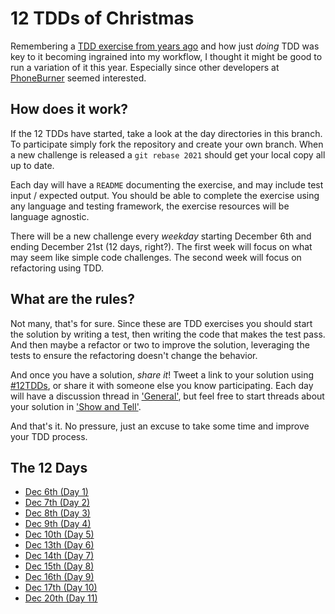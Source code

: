 12 TDDs of Christmas
====================

Remembering a [TDD exercise from years ago][1] and how just _doing_ TDD was key 
to it becoming ingrained into my workflow, I thought it might be good to run a 
variation of it this year. Especially since other developers at [PhoneBurner][2] 
seemed interested.

How does it work?
-----------------
If the 12 TDDs have started, take a look at the day directories in this branch. 
To participate simply  fork the repository and create your own branch. When a 
new challenge is released a `git rebase 2021` should get your local copy all up 
to date. 

Each day will have a `README` documenting the exercise, and may include test 
input / expected output. You should be able to complete the exercise using any 
language and testing framework, the exercise resources will be language 
agnostic.

There will be a new challenge every _weekday_ starting December 6th and ending 
December 21st (12 days, right?). The first week will focus on what may seem like 
simple code challenges. The second week will focus on refactoring using TDD.

What are the rules?
-------------------
Not many, that's for sure. Since these are TDD exercises you should start the 
solution by writing a test, then writing the code that makes the test pass. And 
then maybe a refactor or two to improve the solution, leveraging the tests to 
ensure the refactoring doesn't change the behavior. 

And once you have a solution, _share it_! Tweet a link to your solution using 
[#12TDDs][3], or share it with someone else you know participating. Each day 
will have a discussion thread in ['General'][4], but feel free to start threads 
about your solution in ['Show and Tell'][5].

And that's it. No pressure, just an excuse to take some time and improve your 
TDD process.

The 12 Days
-----------
- [Dec 6th (Day 1)](./day1/)
- [Dec 7th (Day 2)](./day2/)
- [Dec 8th (Day 3)](./day3/)
- [Dec 9th (Day 4)](./day4/)
- [Dec 10th (Day 5)](./day5/)
- [Dec 13th (Day 6)](./day6/)
- [Dec 14th (Day 7)](./day7/)
- [Dec 15th (Day 8)](./day8/)
- [Dec 16th (Day 9)](./day9/)
- [Dec 17th (Day 10)](./day10/)
- [Dec 20th (Day 11)](./day11/)

[1]: https://twitter.com/TheRealBifter/status/283701772684517377
[2]: https://www.phoneburner.com/homepage/jobs
[3]: https://twitter.com/hashtag/12tdds
[4]: https://github.com/tjlytle/12tdds/discussions/categories/general
[5]: https://github.com/tjlytle/12tdds/discussions/categories/show-and-tell